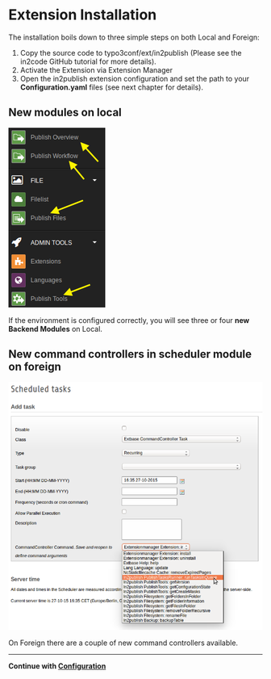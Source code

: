 # Extension Installation

The installation boils down to three simple steps on both Local and Foreign:

1. Copy the source code to typo3conf/ext/in2publish (Please see the in2code GitHub tutorial for more details).
2. Activate the Extension via Extension Manager
3. Open the in2publish extension configuration and set the path to your **Configuration.yaml** files (see next chapter for details).

## New modules on local

![Publisher backend modules](_img/modules.png)

If the environment is configured correctly, you will see three or four **new Backend Modules** on Local.

## New command controllers in scheduler module on foreign

![Command controller list](_img/command_controller.png)

On Foreign there are a couple of new command controllers available.

---

**Continue with [Configuration](3_Configuration.md)**
